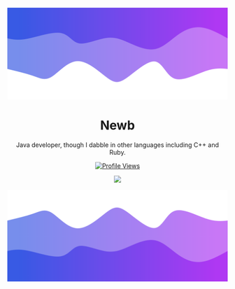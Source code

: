 ![Header](./header.png)

<h1 align="center">Newb</h1>
<p align="center">Java developer, though I dabble in other languages including C++ and Ruby.</p>
<a href="https://github.com/GardeningTool">
  <p align="center">
    <img src="https://komarev.com/ghpvc/?username=GardeningTool" alt="Profile Views">
  </p>
</a>

<p align="center">
  <img src="https://github-readme-stats.vercel.app/api/?username=GardeningTool&title_color=4F8CC9&text_color=9f9f9f&show_icons=true&bg_color=00000000&hide_border=true&icon_color=4F8CC9&hide_title=true&count_private=true" />
</p>


![Footer](./footer.png)
